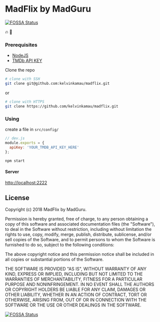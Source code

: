 # MadFlix by MadGuru
[![FOSSA Status](https://app.fossa.io/api/projects/git%2Bgithub.com%2Fkelvinkamau%2Fmadflixx.svg?type=shield)](https://app.fossa.io/projects/git%2Bgithub.com%2Fkelvinkamau%2Fmadflixx?ref=badge_shield)


🔥 🚀


### Prerequisites

- [NodeJS](http://nodejs.org/)
- [TMDb API KEY](https://www.themoviedb.org/)

Clone the repo

```sh
# clone with SSH
git clone git@github.com:kelvinkamau/madflix.git
```

or

```sh
# clone with HTTPS
git clone https://github.com/kelvinkamau/madflix.git
```

### Using

create a file in `src/config/`

```js
// dev.js
module.exports = {
  apiKey: 'YOUR_TMDB_API_KEY_HERE'
};
```

```sh
npm start
```

#### Server

[http://localhost:2222](http://localhost:2222)

## License

Copyright (c) 2018 MadFlix by MadGuru.

Permission is hereby granted, free of charge, to any person obtaining a copy
of this software and associated documentation files (the "Software"), to deal
in the Software without restriction, including without limitation the rights
to use, copy, modify, merge, publish, distribute, sublicense, and/or sell
copies of the Software, and to permit persons to whom the Software is
furnished to do so, subject to the following conditions:

The above copyright notice and this permission notice shall be included in all
copies or substantial portions of the Software.

THE SOFTWARE IS PROVIDED "AS IS", WITHOUT WARRANTY OF ANY KIND, EXPRESS OR
IMPLIED, INCLUDING BUT NOT LIMITED TO THE WARRANTIES OF MERCHANTABILITY,
FITNESS FOR A PARTICULAR PURPOSE AND NONINFRINGEMENT. IN NO EVENT SHALL THE
AUTHORS OR COPYRIGHT HOLDERS BE LIABLE FOR ANY CLAIM, DAMAGES OR OTHER
LIABILITY, WHETHER IN AN ACTION OF CONTRACT, TORT OR OTHERWISE, ARISING FROM,
OUT OF OR IN CONNECTION WITH THE SOFTWARE OR THE USE OR OTHER DEALINGS IN THE
SOFTWARE.


[![FOSSA Status](https://app.fossa.io/api/projects/git%2Bgithub.com%2Fkelvinkamau%2Fmadflixx.svg?type=large)](https://app.fossa.io/projects/git%2Bgithub.com%2Fkelvinkamau%2Fmadflixx?ref=badge_large)
